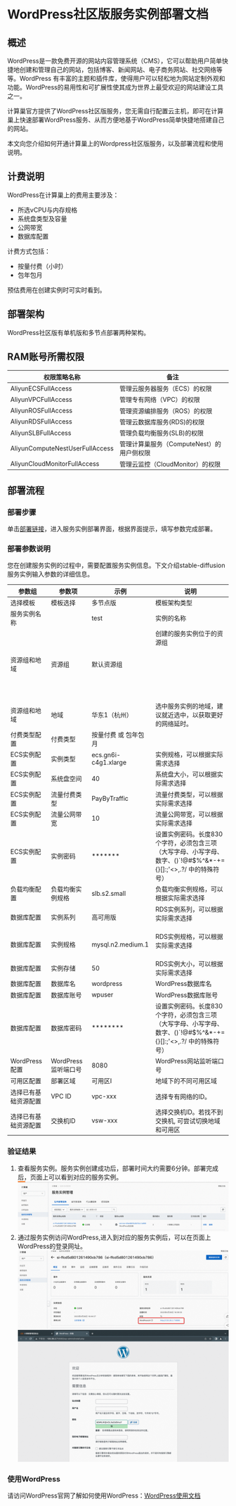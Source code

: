 # WordPress社区版服务实例部署文档

## 概述

WordPress是一款免费开源的网站内容管理系统（CMS），它可以帮助用户简单快捷地创建和管理自己的网站，包括博客、新闻网站、电子商务网站、社交网络等等。WordPress
有丰富的主题和插件库，使得用户可以轻松地为网站定制外观和功能。WordPress的易用性和可扩展性使其成为世界上最受欢迎的网站建设工具之一。

计算巢官方提供了WordPress社区版服务，您无需自行配置云主机，即可在计算巢上快速部署WordPress服务、从而方便地基于WordPress简单快捷地搭建自己的网站。

本文向您介绍如何开通计算巢上的Wordpress社区版服务，以及部署流程和使用说明。


## 计费说明

WordPress在计算巢上的费用主要涉及：

- 所选vCPU与内存规格
- 系统盘类型及容量
- 公网带宽
- 数据库配置

计费方式包括：

- 按量付费（小时）
- 包年包月

预估费用在创建实例时可实时看到。

## 部署架构

WordPress社区版有单机版和多节点部署两种架构。

## RAM账号所需权限
| 权限策略名称 | 备注 |
| --- | --- |
| AliyunECSFullAccess | 管理云服务器服务（ECS）的权限 |
| AliyunVPCFullAccess | 管理专有网络（VPC）的权限 |
| AliyunROSFullAccess | 管理资源编排服务（ROS）的权限 |
| AliyunRDSFullAccess | 管理云数据库服务(RDS)的权限 |
| AliyunSLBFullAccess | 管理负载均衡服务(SLB)的权限 |
| AliyunComputeNestUserFullAccess | 管理计算巢服务（ComputeNest）的用户侧权限 |
| AliyunCloudMonitorFullAccess | 管理云监控（CloudMonitor）的权限 |


## 部署流程

### 部署步骤

单击[部署链接](https://computenest.console.aliyun.com/user/cn-hangzhou/serviceInstanceCreate?spm=5176.24779694.0.0.3a9c4d22RcCr2Q&ServiceId=service-bfee880fa3bf45c1a989)，进入服务实例部署界面，根据界面提示，填写参数完成部署。

### 部署参数说明
您在创建服务实例的过程中，需要配置服务实例信息。下文介绍stable-diffusion服务实例输入参数的详细信息。

| 参数组    | 参数项    | 示例                   | 说明                                                                                   |
|--------|--------|----------------------|--------------------------------------------------------------------------------------|
| 选择模板   | 模板选择   | 多节点版                 | 模板架构类型                                                                               |
| 服务实例名称 |        | test                 | 实例的名称                                                                                |
| 资源组和地域 | 资源组    | 默认资源组                | 创建的服务实例位于的资源组                                    <br/><br/><br/><br/><br/><br/><br/>   <br/> |
| 资源组和地域 | 地域     | 华东1（杭州）              | 选中服务实例的地域，建议就近选中，以获取更好的网络延时。                                      <br/>              |
| 付费类型配置 | 付费类型   | 按量付费 或 包年包月          |
| ECS实例配置 | 实例类型   | ecs.gn6i-c4g1.xlarge | 实例规格，可以根据实际需求选择                                                                      |
| ECS实例配置 | 系统盘空间  | 40                   | 系统盘大小，可以根据实际需求选择                                                                     |
| ECS实例配置 | 流量付费类型 | PayByTraffic         | 流量付费类型，可以根据实际需求选择                                                                    |
| ECS实例配置 | 流量公网带宽 | 10                   | 流量公网带宽，可以根据实际需求选择                                                                    |
| ECS实例配置 | 实例密码   | *******              | 设置实例密码。长度830个字符，必须包含三项（大写字母、小写字母、数字、()`!@#$%^&*-+={}[]:;'<>,.?/ 中的特殊符号）            |
| 负载均衡配置 | 负载均衡实例规格| slb.s2.small         | 负载均衡实例规格，可以根据实际需求选择                                                                  |
| 数据库配置  | 实例系列   | 高可用版                 | RDS实例系列，可以根据实际需求选择                                                    <br/>     <br/> |
| 数据库配置  | 实例规格   | mysql.n2.medium.1    | RDS实例规格，可以根据实际需求选择                                                 <br/><br/>        |
| 数据库配置  | 实例存储   | 50                   | RDS实例大小，可以根据实际需求选择                                                                   |
| 数据库配置  | 数据库名   | wordpress            | WordPress数据库名                                                                        |
| 数据库配置  | 数据库账号  | wpuser               | WordPress数据库账号                                                                       |
| 数据库配置  | 数据库密码  | ********             | 设置实例密码。长度830个字符，必须包含三项（大写字母、小写字母、数字、()`!@#$%^&*-+={}[]:;'<>,.?/ 中的特殊符号）       |
| WordPress配置 | WordPress 监听端口号| 8080                 | WordPress网站监听端口号                                                 |
| 可用区配置  | 部署区域   | 可用区I                 | 地域下的不同可用区域                                                                           |
| 选择已有基础资源配置 | VPC ID | vpc-xxx              | 选择专有网络的ID。                                                                           |
| 选择已有基础资源配置 | 交换机ID  | vsw-xxx              | 选择交换机ID。若找不到交换机, 可尝试切换地域和可用区                                                         |


### 验证结果

1. 查看服务实例。服务实例创建成功后，部署时间大约需要6分钟。部署完成后，页面上可以看到对应的服务实例。 
![img.png](img.png)
2. 通过服务实例访问WordPress,进入到对应的服务实例后，可以在页面上WordPress的登录网址。
![img_1.png](img_1.png)
![img_2.png](img_2.png)

### 使用WordPress

请访问WordPress官网了解如何使用WordPress：[WordPress使用文档](https://wordpress.com/zh-cn/support/getting-started-with-wordpress-com/)
